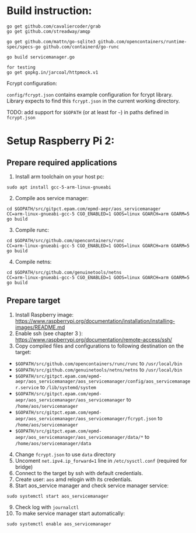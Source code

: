 # Build instruction:

```
go get github.com/cavaliercoder/grab
go get github.com/streadway/amqp

go get github.com/mattn/go-sqlite3 github.com/opencontainers/runtime-spec/specs-go github.com/containerd/go-runc

go build servicemanager.go

for testing
go get gopkg.in/jarcoal/httpmock.v1

```


Fcrypt configuration:

`config/fcrypt.json` contains example configuration for fcrypt library. Library expects to find this `fcrypt.json` in the current working directory.

TODO: add support for `$GOPATH` (or at least for `~`) in paths defined in `fcrypt.json`


# Setup Raspberry Pi 2:

## Prepare required applications

1. Install arm toolchain on your host pc:
```
sudo apt install gcc-5-arm-linux-gnueabi
```
2. Compile aos service manager:
```
cd $GOPATH/src/gitpct.epam.com/epmd-aepr/aos_servicemanager
CC=arm-linux-gnueabi-gcc-5 CGO_ENABLED=1 GOOS=linux GOARCH=arm GOARM=5 go build
```
3. Compile runc:
```
cd $GOPATH/src/github.com/opencontainers/runc
CC=arm-linux-gnueabi-gcc-5 CGO_ENABLED=1 GOOS=linux GOARCH=arm GOARM=5 go build
```
4. Compile netns:
```
cd $GOPATH/src/github.com/genuinetools/netns
CC=arm-linux-gnueabi-gcc-5 CGO_ENABLED=1 GOOS=linux GOARCH=arm GOARM=5 go build
```

## Prepare target

1. Install Raspberry image: https://www.raspberrypi.org/documentation/installation/installing-images/README.md
2. Enable ssh (see chapter 3 ): https://www.raspberrypi.org/documentation/remote-access/ssh/
3. Copy compiled files and configurations to following destination on the target:
* `$GOPATH/src/github.com/opencontainers/runc/runc` to `/usr/local/bin`
* `$GOPATH/src/github.com/genuinetools/netns/netns` to `/usr/local/bin`
* `$GOPATH/src/gitpct.epam.com/epmd-aepr/aos_servicemanager/aos_servicemanager/config/aos_servicemanager.service` to `/lib/systemd/system`
* `$GOPATH/src/gitpct.epam.com/epmd-aepr/aos_servicemanager/aos_servicemanager` to `/home/aos/servicemanager`
* `$GOPATH/src/gitpct.epam.com/epmd-aepr/aos_servicemanager/aos_servicemanager/fcrypt.json` to `/home/aos/servicemanager`
* `$GOPATH/src/gitpct.epam.com/epmd-aepr/aos_servicemanager/aos_servicemanager/data/*` to `/home/aos/servicemanager/data`
4. Change `fcrypt.json` to use `data` directory
5. Uncoment `net.ipv4.ip_forward=1` line in `/etc/sysctl.conf` (required for bridge)
6. Connect to the target by ssh with default credentials.
7. Create user: `aos` amd relogin with its credentials. 
8. Start aos_service manager and check service manager service:
```
sudo systemctl start aos_servicemanager
```
9. Check log with `journalctl`
10. To make service manager start automatically:
```
sudo systemctl enable aos_servicemanager
```
